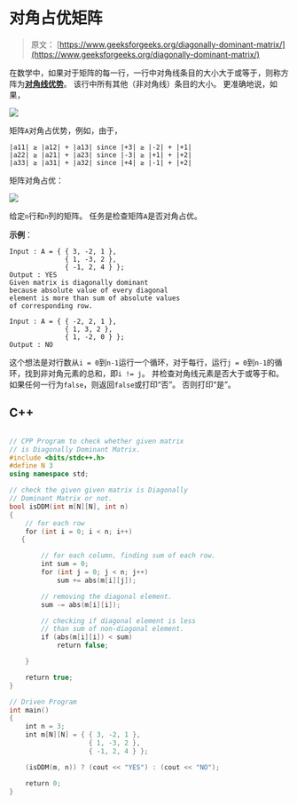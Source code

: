 # 对角占优矩阵

> 原文： [https://www.geeksforgeeks.org/diagonally-dominant-matrix/](https://www.geeksforgeeks.org/diagonally-dominant-matrix/)

在数学中，如果对于矩阵的每一行，一行中对角线条目的大小大于或等于，则称方阵为[**对角线优势**](https://en.wikipedia.org/wiki/Diagonally_dominant_matrix#Applications_and_properties)。 该行中所有其他（非对角线）条目的大小。 更准确地说，如果，

![](img/1e586dd1c7115555c3c38bafcde7fba2.png)

矩阵`A`对角占优势，例如，由于，

```
|a11| ≥ |a12| + |a13| since |+3| ≥ |-2| + |+1|
|a22| ≥ |a21| + |a23| since |-3| ≥ |+1| + |+2|
|a33| ≥ |a31| + |a32| since |+4| ≥ |-1| + |+2|
```

矩阵对角占优：

![](img/5211dc2ff64f8483c9b96e8f8cd1b2f1.png)

给定`n`行和`n`列的矩阵。 任务是检查矩阵`A`是否对角占优。

**示例**：

```
Input : A = { { 3, -2, 1 },
              { 1, -3, 2 },
              { -1, 2, 4 } };
Output : YES
Given matrix is diagonally dominant
because absolute value of every diagonal
element is more than sum of absolute values
of corresponding row.

Input : A = { { -2, 2, 1 },
              { 1, 3, 2 },
              { 1, -2, 0 } };
Output : NO

```



这个想法是对行数从`i = 0`到`n-1`运行一个循环，对于每行，运行`j = 0`到`n-1`的循环，找到非对角元素的总和，即`i != j`。 并检查对角线元素是否大于或等于和。 如果任何一行为`false`，则返回`false`或打印“否”。 否则打印“是”。

## C++ 

```cpp

// CPP Program to check whether given matrix 
// is Diagonally Dominant Matrix. 
#include <bits/stdc++.h> 
#define N 3 
using namespace std; 

// check the given given matrix is Diagonally 
// Dominant Matrix or not. 
bool isDDM(int m[N][N], int n) 
{ 
    // for each row 
    for (int i = 0; i < n; i++) 
   {         

        // for each column, finding sum of each row. 
        int sum = 0; 
        for (int j = 0; j < n; j++)              
            sum += abs(m[i][j]);         

        // removing the diagonal element. 
        sum -= abs(m[i][i]); 

        // checking if diagonal element is less  
        // than sum of non-diagonal element. 
        if (abs(m[i][i]) < sum)  
            return false;  

    } 

    return true; 
} 

// Driven Program 
int main() 
{ 
    int n = 3; 
    int m[N][N] = { { 3, -2, 1 }, 
                    { 1, -3, 2 }, 
                    { -1, 2, 4 } }; 

    (isDDM(m, n)) ? (cout << "YES") : (cout << "NO"); 

    return 0; 
} 

```